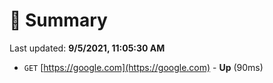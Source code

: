 # 📖 Summary
Last updated: **9/5/2021, 11:05:30 AM**

- `GET` [https://google.com](https://google.com) - **Up** (90ms)

